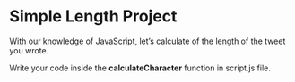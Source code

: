 # Simple Length Project

  With our knowledge of JavaScript, let’s calculate of the length of the tweet you wrote.
  
  Write your code inside the **calculateCharacter** function in script.js file.